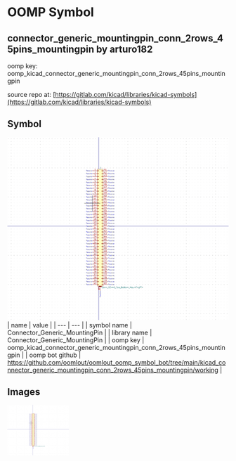 # OOMP Symbol  
## connector_generic_mountingpin_conn_2rows_45pins_mountingpin  by arturo182  
  
oomp key: oomp_kicad_connector_generic_mountingpin_conn_2rows_45pins_mountingpin  
  
source repo at: [https://gitlab.com/kicad/libraries/kicad-symbols](https://gitlab.com/kicad/libraries/kicad-symbols)  
## Symbol  
  
[![working.png](working_600.png)](working.png)  
| name | value | 
| --- | --- | 
| symbol name | Connector_Generic_MountingPin | 
| library name | Connector_Generic_MountingPin | 
| oomp key | oomp_kicad_connector_generic_mountingpin_conn_2rows_45pins_mountingpin | 
| oomp bot github | https://github.com/oomlout/oomlout_oomp_symbol_bot/tree/main/kicad_connector_generic_mountingpin_conn_2rows_45pins_mountingpin/working | 
## Images  
  
[![working.png](working_140.png)](working.png)  
